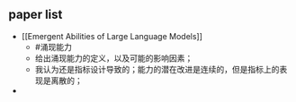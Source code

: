 ## paper list

- [[Emergent Abilities of Large Language Models]]
	- #涌现能力 
	- 给出涌现能力的定义，以及可能的影响因素；
	- 我认为还是指标设计导致的；能力的潜在改进是连续的，但是指标上的表现是离散的；
- 